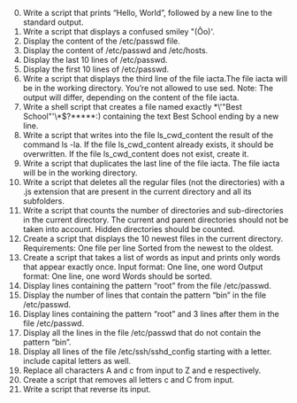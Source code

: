 0) Write a script that prints “Hello, World”, followed by a new line to the standard output.
1) Write a script that displays a confused smiley "(Ôo)'.
2) Display the content of the /etc/passwd file.
3) Display the content of /etc/passwd and /etc/hosts.
4) Display the last 10 lines of /etc/passwd.
5) Display the first 10 lines of /etc/passwd.
6) Write a script that displays the third line of the file iacta.The file iacta will be in the working directory. You’re not allowed to use sed.
Note: The output will differ, depending on the content of the file iacta.
7) Write a shell script that creates a file named exactly \*\\'"Best School"\'\\*$\?\*\*\*\*\*:) containing the text Best School ending by a new line.
8) Write a script that writes into the file ls_cwd_content the result of the command ls -la. If the file ls_cwd_content already exists, it should be overwritten. If the file ls_cwd_content does not exist, create it.
9) Write a script that duplicates the last line of the file iacta. The file iacta will be in the working directory.
10) Write a script that deletes all the regular files (not the directories) with a .js extension that are present in the current directory and all its subfolders.
11) Write a script that counts the number of directories and sub-directories in the current directory. The current and parent directories should not be taken into account. Hidden directories should be counted.
12) Create a script that displays the 10 newest files in the current directory.
Requirements:
One file per line
Sorted from the newest to the oldest.
13) Create a script that takes a list of words as input and prints only words that appear exactly once.
Input format: One line, one word
Output format: One line, one word
Words should be sorted.
14) Display lines containing the pattern “root” from the file /etc/passwd.
15) Display the number of lines that contain the pattern “bin” in the file /etc/passwd.
16) Display lines containing the pattern “root” and 3 lines after them in the file /etc/passwd.
17) Display all the lines in the file /etc/passwd that do not contain the pattern “bin”.
18) Display all lines of the file /etc/ssh/sshd_config starting with a letter.
include capital letters as well.
19) Replace all characters A and c from input to Z and e respectively.
20) Create a script that removes all letters c and C from input.
21) Write a script that reverse its input.
